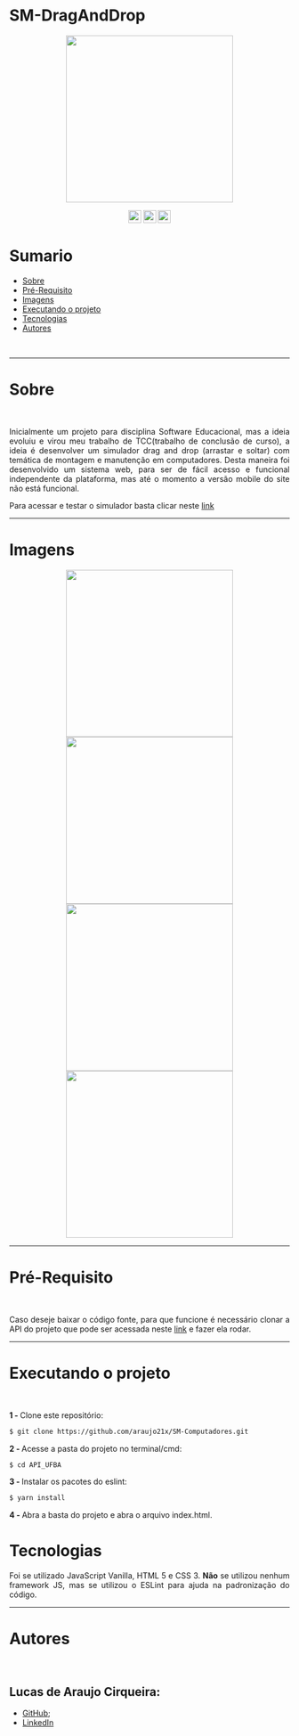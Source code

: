 # SM-DragAndDrop
<p align="center">
  <img width="300em" height="300em" src="https://sm-drag-and-drop.vercel.app/assets/img/logo.png">
</p>

<p align="center">
  
  <img width="auto" height="23em" src="https://img.shields.io/badge/JavaScript-323330?style=flat&logo=javascript&logoColor=F7DF1E" >
  <img width="auto" height="23em" src="https://img.shields.io/badge/HTML-323330?style=flat&&logo=html5&logoColor=red">
  <img width="auto" height="23em" src="https://img.shields.io/badge/CSS-323330?&style=flat&&logo=css3&logoColor=blue">
  
</p>

# Sumario 
* [Sobre](#sobre)
* [Pré-Requisito](#pré-requisito)
* [Imagens](#imagens)
* [Executando o projeto](#executando-o-projeto)
* [Tecnologias](#tecnologias)
* [Autores](#autores)

<br> 

___
# Sobre

<br> 
<p align="justify"> Inicialmente um projeto para disciplina Software Educacional, mas a ideia evoluiu e virou meu trabalho de TCC(trabalho de conclusão de curso), a ideia é desenvolver um simulador drag and drop (arrastar e soltar) com temática de montagem e manutenção em computadores. Desta maneira foi desenvolvido um sistema web, para ser de fácil acesso e funcional independente da plataforma, mas até o momento a versão mobile do site não está funcional.</p>
<p align="justify">Para acessar e testar o simulador basta clicar neste <a href="https://sm-drag-and-drop.vercel.app/" target="_blank">link</a></p>

---
# Imagens

<p align="center">
  <img width="300em" height="300em" src="https://sm-drag-and-drop.vercel.app/assets/img/logo.png">
  <img width="300em" height="300em" src="https://sm-drag-and-drop.vercel.app/assets/img/logo.png">
  <img width="300em" height="300em" src="https://sm-drag-and-drop.vercel.app/assets/img/logo.png">
  <img width="300em" height="300em" src="https://sm-drag-and-drop.vercel.app/assets/img/logo.png">
</p>

---
# Pré-Requisito

<br> 

  <p align="justify">Caso deseje baixar o código fonte, para que funcione é necessário clonar a API do projeto que pode ser acessada neste <a href="https://github.com/araujo21x/API_SM_dragAndDrop" target="_blank">link</a> e fazer ela rodar.</p>

---
# Executando o projeto

<br> 

<strong>1 - </strong>  Clone este repositório:

```bash
$ git clone https://github.com/araujo21x/SM-Computadores.git
```

<strong>2 - </strong>  Acesse a pasta do projeto no terminal/cmd:
```bash
$ cd API_UFBA
```

<strong>3 - </strong>  Instalar os pacotes do eslint:
```bash
$ yarn install
```

<strong>4 - </strong>  Abra a basta do projeto e abra o arquivo index.html.

# Tecnologias 

<p align="justify"> Foi se utilizado JavaScript Vanilla, HTML 5 e CSS 3. <strong>Não</strong> se utilizou nenhum framework JS, mas se utilizou o ESLint para ajuda na padronização do código.</p>

___
# Autores 

<br> 

## Lucas de Araujo Cirqueira:
* [GitHub](https://github.com/araujo21x);
* [LinkedIn](https://www.linkedin.com/in/lucas-araujo-cirqueira-a1402519b/)
